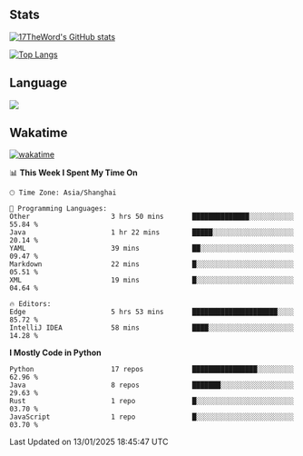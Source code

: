 ## Stats

[![17TheWord's GitHub stats](https://github-readme-stats.vercel.app/api?username=17TheWord&count_private=true&show_icons=true)](https://github.com/anuraghazra/github-readme-stats)

[![Top Langs](https://github-readme-stats.vercel.app/api/top-langs/?username=17TheWord&layout=compact&hide=html)](https://github.com/anuraghazra/github-readme-stats)

## Language

<img align="center" src="https://github-readme-stats-theword.vercel.app/api/wakatime?username=559772f0-9c03-4114-9e11-1b4b8b998e10&layout=compact&theme=dracula&hide_border=true">

## Wakatime

[![wakatime](https://wakatime.com/badge/user/559772f0-9c03-4114-9e11-1b4b8b998e10.svg)](https://wakatime.com/@559772f0-9c03-4114-9e11-1b4b8b998e10)

<!--START_SECTION:waka-->
📊 **This Week I Spent My Time On** 

```text
🕑︎ Time Zone: Asia/Shanghai

💬 Programming Languages: 
Other                    3 hrs 50 mins       ██████████████░░░░░░░░░░░   55.84 % 
Java                     1 hr 22 mins        █████░░░░░░░░░░░░░░░░░░░░   20.14 % 
YAML                     39 mins             ██░░░░░░░░░░░░░░░░░░░░░░░   09.47 % 
Markdown                 22 mins             █░░░░░░░░░░░░░░░░░░░░░░░░   05.51 % 
XML                      19 mins             █░░░░░░░░░░░░░░░░░░░░░░░░   04.64 % 

🔥 Editors: 
Edge                     5 hrs 53 mins       █████████████████████░░░░   85.72 % 
IntelliJ IDEA            58 mins             ████░░░░░░░░░░░░░░░░░░░░░   14.28 % 
```

**I Mostly Code in Python** 

```text
Python                   17 repos            ████████████████░░░░░░░░░   62.96 % 
Java                     8 repos             ███████░░░░░░░░░░░░░░░░░░   29.63 % 
Rust                     1 repo              █░░░░░░░░░░░░░░░░░░░░░░░░   03.70 % 
JavaScript               1 repo              █░░░░░░░░░░░░░░░░░░░░░░░░   03.70 % 
```




 Last Updated on 13/01/2025 18:45:47 UTC
<!--END_SECTION:waka-->
